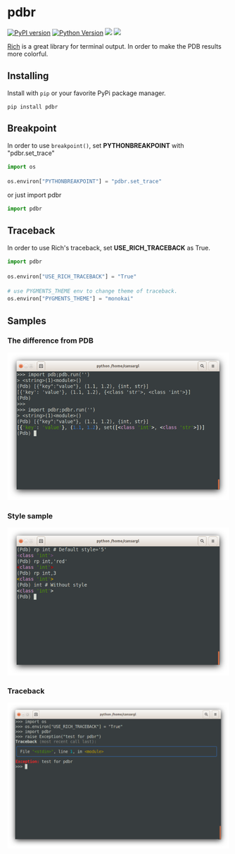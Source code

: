 # pdbr

[![PyPI version](https://badge.fury.io/py/pdbr.svg)](https://pypi.org/project/pdbr/) [![Python Version](https://img.shields.io/pypi/pyversions/pdbr.svg)](https://pypi.org/project/pdbr/) [![](https://github.com/cansarigol/pdbr/workflows/Release/badge.svg)](https://github.com/cansarigol/pdbr/actions?query=workflow%3ARelease) [![](https://github.com/cansarigol/pdbr/workflows/Test/badge.svg)](https://github.com/cansarigol/pdbr/actions?query=workflow%3ATest)

[Rich](https://github.com/willmcgugan/rich) is a great library for terminal output. In order to make the PDB results more colorful.

## Installing

Install with `pip` or your favorite PyPi package manager.

```
pip install pdbr
```

## Breakpoint

In order to use ```breakpoint()```, set **PYTHONBREAKPOINT** with "pdbr.set_trace"

```python
import os

os.environ["PYTHONBREAKPOINT"] = "pdbr.set_trace"
```

or just import pdbr

```python
import pdbr
```

## Traceback
In order to use Rich's traceback, set **USE_RICH_TRACEBACK** as True.

```python
import pdbr

os.environ["USE_RICH_TRACEBACK"] = "True"

# use PYGMENTS_THEME env to change theme of traceback.
os.environ["PYGMENTS_THEME"] = "monokai"
```

## Samples
### The difference from PDB
![](/samples/sample1.png)

### Style sample
![](/samples/sample2.png)

### Traceback
![](/samples/sample3.png)
